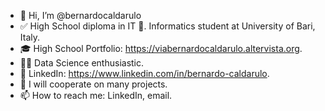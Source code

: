 - 👋 Hi, I’m @bernardocaldarulo
- ✅ High School diploma in IT 🍕. Informatics student at University of Bari, Italy.
- 🎓 High School Portfolio: https://viabernardocaldarulo.altervista.org.
- 👨‍💻 Data Science enthusiastic.
- 🚀 LinkedIn: https://www.linkedin.com/in/bernardo-caldarulo.
- 💞️ I will cooperate on many projects.
- 📫 How to reach me: LinkedIn, email.

<!---
bernardocaldarulo/bernardocaldarulo is a ✨ special ✨ repository because its `README.md` (this file) appears on your GitHub profile.
You can click the Preview link to take a look at your changes.
--->
